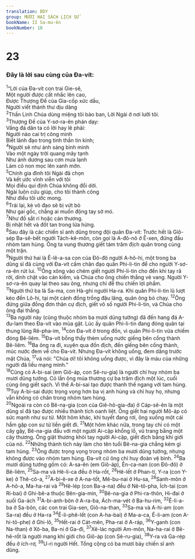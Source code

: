 ```yaml
---
translation: BDY
group: MƯƠI HAI SÁCH LỊCH SỬ
bookName: II Sa-mu-ên 
bookNumber: 10
---
```


<div class="title"><h1>23</h1><h3>Đây là lời sau cùng của Đa-vít:</h3></div>
<span class="verse 2sa_23_1"><sup>1</sup>“Lời của Đa-vít con trai Gie-sê,<br/>Một người được cất nhắc lên cao,<br/>Được Thượng Đế của Gia-cốp xức dầu,<br/>Người viết thánh thư dịu dàng<br/></span>
<span class="verse 2sa_23_2"><sup>2</sup>Thần Linh Chúa dùng miệng tôi bảo ban, Lời Ngài ở nơi lưỡi tôi.<br/></span>
<span class="verse 2sa_23_3"><sup>3</sup>Thượng Đế của Y-sơ-ra-ên phán dạy:<br/>Vầng đá dân ta có lời hay lẽ phải:<br/>Người nào cai trị công minh<br/>Biết lãnh đạo trong tinh thần tin kính;<br/></span>
<span class="verse 2sa_23_4"><sup>4</sup>Người sẽ như ánh sáng bình minh<br/>Vào một ngày trời quang mây tạnh<br/>Như ánh dương sau cơn mưa lạnh<br/>Làm cỏ non mọc lên xanh mởn.<br/></span>
<span class="verse 2sa_23_5"><sup>5</sup>Chính gia đình tôi Ngài đã chọn<br/>Và kết ước vĩnh viễn với tôi<br/>Mọi điều qui định Chúa không đổi dời.<br/>Ngài luôn cứu giúp, cho tôi thành công<br/>Như điều tôi ước mong.<br/></span>
<span class="verse 2sa_23_6"><sup>6</sup>Trái lại, kẻ vô đạo sẽ bị vứt bỏ<br/>Như gai gốc, chẳng ai muốn động tay sờ mó.<br/></span>
<span class="verse 2sa_23_7"><sup>7</sup>Như đồ sắt ri hoặc cán thương.<br/>Bị nhặt hết và đốt tan trong lửa hừng.<br/></span>
<span class="verse 2sa_23_8"><sup>8</sup>Sau đây là các chiến sĩ anh dũng trong đội quân Đa-vít: Trước hết là Giô-sép Ba-sê-bết người Tách-kê-môn, còn gọi là A-đô-nô ở Ê-xen, đứng đầu nhóm tam hùng. Ông ta vung thương giết tám trăm địch quân trong cùng một trận.<br/></span>
<span class="verse 2sa_23_9"><sup>9</sup>Người thứ hai là Ê-lê-a-sa con của Đô-đô người A-hô-hi, một trong ba dũng sĩ đã cùng với Đa-vít cầm chân đạo quân Phi-li-tin để cho người Y-sơ-ra-ên rút lui. </span>
<span class="verse 2sa_23_10"><sup>10</sup>Ông xông vào chém giết người Phi-li-tin cho đến khi tay rã rời, dính chặt vào cán kiếm, và Chúa cho ông chiến thắng vẻ vang. Người Y-sơ-ra-ên quay lại theo sau ông, nhưng chỉ để thu chiến lợi phẩm.<br/></span>
<span class="verse 2sa_23_11"><sup>11</sup>Người thứ ba là Sa-ma, con Hà-ghi người Ha-ra. Khi quân Phi-li-tin lũ lượt kéo đến Lô-hi, tại một cánh đồng trồng đậu lăng, quân ông bỏ chạy. </span>
<span class="verse 2sa_23_12"><sup>12</sup>Ông đứng giữa đồng đơn thân cự địch, giết vô số người Phi-li-tin, và Chúa cho ông đại thắng.<br/></span>
<span class="verse 2sa_23_13"><sup>13</sup>Ba người này (cũng thuộc nhóm ba mươi dũng tướng) đã đến hang đá A-đu-lam theo Đa-vít vào mùa gặt. Lúc ấy quân Phi-li-tin đang đóng quân tại thung lũng Rê-pha-im, </span>
<span class="verse 2sa_23_14"><sup>14</sup>còn Đa-vít ở trong đồn, vì quân Phi-li-tin vừa chiếm đóng Bê-liêm. </span>
<span class="verse 2sa_23_15"><sup>15</sup>Đa-vít bỗng thấy thèm uống nước giếng bên cổng thành Bê-liêm. </span>
<span class="verse 2sa_23_16"><sup>16</sup>Ba ông ra đi, xuyên qua đồn địch, đến giếng bên cổng thành, múc nước đem về cho Đa-vít. Nhưng Đa-vít không uống, đem dâng trước mặt Chúa, </span>
<span class="verse 2sa_23_17"><sup>17</sup>và nói: &#34;Chúa ơi! tôi không uống được, vì đây là máu của những người đã liều mạng mình.&#34;<br/></span>
<span class="verse 2sa_23_18"><sup>18</sup>Cũng có A-bi-sai (em Giô-áp, con Sê-ru-gia) là người chỉ huy nhóm ba mươi dũng tướng. Có lần ông múa thương cự ba trăm địch một lúc, cuối cùng ông giết sạch. Vì thế A-bi-sai tạo được thanh thế ngang với tam hùng. </span>
<span class="verse 2sa_23_19"><sup>19</sup>Tuy A-bi-sai được trọng vọng hơn ba vị anh hùng và chỉ huy họ, nhưng vẫn không có chân trong nhóm tam hùng.<br/></span>
<span class="verse 2sa_23_20"><sup>20</sup>Ngoài ra còn có Bê-na-gia (con của Giê-hô-gia-đa) ở Cáp-sê-ên là một dũng sĩ đã tạo được nhiều thành tích oanh liệt. Ông giết hai người Mô-áp có sức mạnh như sư tử. Một hôm khác, khi tuyết đang rơi, ông xuống một cái hầm gặp con sư tử liền giết đi. </span>
<span class="verse 2sa_23_21"><sup>21</sup>Một hôm khác nữa, trong tay chỉ có một cây gậy, Bê-na-gia đấu với một người Ai-cập khổng lồ, vũ trang bằng một cây thương. Ông giật thương khỏi tay người Ai-cập, giết địch bằng khí giới của nó. </span>
<span class="verse 2sa_23_22"><sup>22</sup>Những thành tích này làm cho tên tuổi Bê-na-gia chẳng kém gì tam hùng. </span>
<span class="verse 2sa_23_23"><sup>23</sup>Ông được trọng vọng trong nhóm ba mươi dũng tướng, nhưng không được vào nhóm tam hùng. Đa-vít cử ông chỉ huy đoàn vệ binh. </span>
<span class="verse 2sa_23_24"><sup>24</sup>Ba mươi dũng tướng gồm có: A-sa-ên (em Giô-áp), Ên-ca-nan (con Đô-đô) ở Bê-liêm, </span>
<span class="verse 2sa_23_25"><sup>25</sup>Sa-ma và Hê-li-ca đều ở Ha-rốt, </span>
<span class="verse 2sa_23_26"><sup>26</sup>Hê-lết ở Phan-ti, Y-ra (con Y-ke) ở Thê-cô-a, </span>
<span class="verse 2sa_23_27"><sup>27</sup>A-bi-ê-xe ở A-na-tốt, Mê-bu-nai ở Hu-sa, </span>
<span class="verse 2sa_23_28"><sup>28</sup>Sanh-môn ở A-hô-a, Ma-ha-rai và </span>
<span class="verse 2sa_23_29"><sup>29</sup>Hê-lép (con Ba-a-na) đều ở Nê-tô-pha, Ích-tai (con Ri-bai) ở Ghi-bê-a thuộc Bên-gia-min, </span>
<span class="verse 2sa_23_30"><sup>30</sup>Bê-na-gia ở Phi-ra-thôn, Hi-đai ở suối Ga-ách </span>
<span class="verse 2sa_23_31"><sup>31</sup>A-bi-anh-bôn ở A-ra-ba, Ách-ma-vét ở Ba-hu-rim, </span>
<span class="verse 2sa_23_32"><sup>32</sup>Ê-li-a-ba ở Sa-bôn, các con trai Gia-sen, Giô-na-than, </span>
<span class="verse 2sa_23_33"><sup>33</sup>Sa-ma và A-hi-am (con Sa-ra) đều ở Ha-ra </span>
<span class="verse 2sa_23_34"><sup>34</sup>Ê-li-phê-lết (con A-ha-bai) ở Ma-a-ca, Ê-li-am (con A-hi-tô-phe) ở Ghi-lô, </span>
<span class="verse 2sa_23_35"><sup>35</sup>Hết-rai ở Cát-mên, Pha-rai ở A-ráp, </span>
<span class="verse 2sa_23_36"><sup>36</sup>Y-ganh (con Na-than) ở Xô-ba, Ba-ni ở Ga-đi, </span>
<span class="verse 2sa_23_37"><sup>37</sup>Xê-lác người Am-môn, Na-ha-rai ở Bê-hê-rốt là người mang khí giới cho Giô-áp (con Sê-ru-gia),</span>
<span class="verse 2sa_23_38"><sup>38</sup>Y-ra và Ga-rép đều ở ích-rơ, </span>
<span class="verse 2sa_23_39"><sup>39</sup>U-ri người Hết. Tổng cộng có ba mươi bảy chiến sĩ anh dũng.</span>
